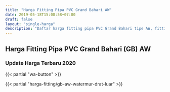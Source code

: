```yaml
---
title: "Harga Fitting Pipa PVC Grand Bahari AW"
date: 2019-05-18T15:08:58+07:00
draft: false
layout: "single-harga"
description: "Daftar harga fitting pipa PVC Grand Bahari tipe AW, fitting PVC murah berkualitas."
---
```


## Harga Fitting Pipa PVC Grand Bahari (GB) AW
### Update Harga Terbaru 2020

{{< partial "wa-button" >}}

{{< partial "harga-fitting/gb-aw-watermur-drat-luar" >}}